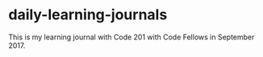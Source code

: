 # daily-learning-journals
This is my learning journal with Code 201 with Code Fellows in September 2017.

